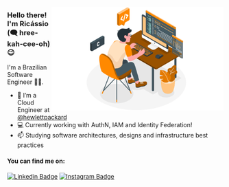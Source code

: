 <img align="right" src="./.github/programming.png" width="400"  > </img>

### Hello there! I'm Ricássio (🗨 hree-kah-cee-oh) 😉

I'm a Brazilian Software Engineer 👨‍💻. 

- 🔭 I’m a Cloud Engineer at [@hewlettpackard](https://github.com/hewlettpackard)
- 💻 Currently working with AuthN, IAM and Identity Federation!
- 📫 Studying software architectures, designs and infrastructure best practices

#### You can find me on:
[![Linkedin Badge](https://img.shields.io/badge/LinkedIn-0077B5?style=for-the-badge&logo=linkedin&logoColor=white)](https://www.linkedin.com/in/ricassiocosta/)
[![Instagram Badge](https://img.shields.io/badge/Instagram-E4405F?style=for-the-badge&logo=instagram&logoColor=white)](https://www.instagram.com/kozta_/)


